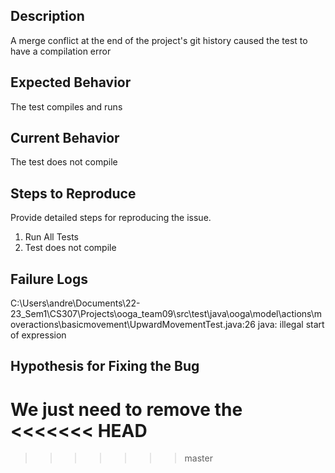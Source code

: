## Description

A merge conflict at the end of the project's git history caused the test to have a compilation error

## Expected Behavior

The test compiles and runs

## Current Behavior

The test does not compile

## Steps to Reproduce

Provide detailed steps for reproducing the issue.

1. Run All Tests
2. Test does not compile

## Failure Logs

C:\Users\andre\Documents\22-23_Sem1\CS307\Projects\ooga_team09\src\test\java\ooga\model\actions\moveractions\basicmovement\UpwardMovementTest.java:26
java: illegal start of expression

## Hypothesis for Fixing the Bug

We just need to remove the 
<<<<<<< HEAD
======
>>>>>>> master